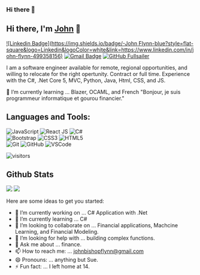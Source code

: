 ### Hi there 👋

## Hi there, I'm [John](https://github.com/Fullsailer) 👋

[![Linkedin Badge](https://img.shields.io/badge/-John Flynn-blue?style=flat-square&logo=Linkedin&logoColor=white&link=https://www.linkedin.com/in/john-flynn-499358156)](linkedin.com/in/john-flynn-499358156)
[![Gmail Badge](https://img.shields.io/badge/-johnbishopflynn@gmail.com-c14438?style=flat-square&logo=Gmail&logoColor=white&link=mailto:johnbishopflynn@gmail.com)](mailto:johnbishopflynn@gmail.com) 
[![GitHub Fullsailer](https://img.shields.io/github/followers/Fullsailer?label=follow&style=social)](https://github.com/Fullsailer)


I am a software engineer available for remote, regional opportunities, and willing to relocate for the right opertunity. Contract or full time. Experience with the C#, .Net Core 5, MVC, Python, Java, Html, CSS, and JS.

🌱 I’m currently learning ... Blazer, OCAML, and French "Bonjour, je suis programmeur informatique et gourou financier."
  
  

## Languages and Tools:
  ![JavaScript](https://img.shields.io/badge/-JavaScript-black?style=flat-square&logo=javascript)
  ![React JS](https://img.shields.io/badge/-ReactJS-black?style=flat-square&logo=react)
  ![C#](https://img.shields.io/badge/-C%23-007ACC?style=flat-square&logo=c-sharp)
<br>
  ![Bootstrap](https://img.shields.io/badge/-Bootstrap-563D7C?style=flat-square&logo=bootstrap)
  ![CSS3](https://img.shields.io/badge/-CSS3-1572B6?style=flat-square&logo=css3)
  ![HTML5](https://img.shields.io/badge/-HTML5-E34F26?style=flat-square&logo=html5&logoColor=white)
<br>
  ![Git](https://img.shields.io/badge/-Git-black?style=flat-square&logo=git)
  ![GitHub](https://img.shields.io/badge/-GitHub-181717?style=flat-square&logo=github)
  ![VSCode](https://img.shields.io/badge/-VS_Code-007ACC?style=flat-square&logo=visual-studio-code)   

![visitors](https://komarev.com/ghpvc/?username=Fullsailer&color=brightgreen)

## Github Stats
<img src="https://github-readme-stats.vercel.app/api?username=Fullsailer&theme=vue&hide_title=true&hide_border=true&show_icons=true&count_private=true&hide=stars,issues" > 
<img src="https://github-readme-stats.vercel.app/api/top-langs/?username=Fullsailer&layout=compact&theme=vue&hide_title=true&hide_border=true" >

Here are some ideas to get you started:

- 🔭 I’m currently working on ... C# Application with .Net
- 🌱 I’m currently learning ... C#
- 👯 I’m looking to collaborate on ... Financial applications, Machcine Learning, and Financial Modeling.
- 🤔 I’m looking for help with ... building complex functions.
- 💬 Ask me about ... finance.
- 📫 How to reach me: ... johnbishopflynn@gmail.com 
- 😄 Pronouns: ... anything but Sue.
- ⚡ Fun fact: ... I left home at 14.

<!--
**Fullsailer/Fullsailer** is a ✨ _special_ ✨ repository because its `README.md` (this file) appears on your GitHub profile.
![React Native](https://img.shields.io/badge/-ReactNative-black?style=flat-square&logo=react)
  ![Nodejs](https://img.shields.io/badge/-NodeJS-black?style=flat-square&logo=Node.js)
  ![MongoDB](https://img.shields.io/badge/-MongoDB-black?style=flat-square&logo=mongodb)
  ![Express](https://img.shields.io/badge/-Express-black?style=flat-square&logo=express)


-->
